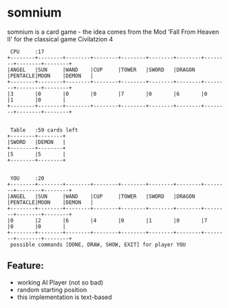 # somnium
somnium is a card game - the idea comes from the Mod 'Fall From Heaven II' for the classical game Civilatzion 4

```
 CPU     :17
+--------+--------+--------+--------+--------+--------+--------+--------+--------+--------+
|ANGEL   |SUN     |WAND    |CUP     |TOWER   |SWORD   |DRAGON  |PENTACLE|MOON    |DEMON   |
+--------+--------+--------+--------+--------+--------+--------+--------+--------+--------+
|3       |0       |0       |0       |7       |0       |6       |0       |1       |0       |
+--------+--------+--------+--------+--------+--------+--------+--------+--------+--------+


 Table   :59 cards left
+--------+--------+
|SWORD   |DEMON   |
+--------+--------+
|5       |5       |
+--------+--------+


 YOU     :20
+--------+--------+--------+--------+--------+--------+--------+--------+--------+--------+
|ANGEL   |SUN     |WAND    |CUP     |TOWER   |SWORD   |DRAGON  |PENTACLE|MOON    |DEMON   |
+--------+--------+--------+--------+--------+--------+--------+--------+--------+--------+
|0       |2       |6       |4       |0       |1       |0       |7       |0       |0       |
+--------+--------+--------+--------+--------+--------+--------+--------+--------+--------+
 possible commands [DONE, DRAW, SHOW, EXIT] for player YOU
```

## Feature:
 * working AI Player (not so bad)
 * random starting position
 * this implementation is text-based
